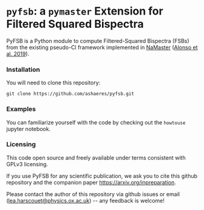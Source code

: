 # `pyfsb`: a `pymaster` Extension for Filtered Squared Bispectra

PyFSB is a Python module to compute Filtered-Squared Bispectra (FSBs) from the existing pseudo-Cl framework implemented in [NaMaster](https://github.com/LSSTDESC/NaMaster.git) ([Alonso et al. 2019](https://arxiv.org/abs/1809.09603)).


### Installation

You will need to clone this repository:

```
git clone https://github.com/ashaeres/pyfsb.git
```

### Examples

You can familiarize yourself with the code by checking out the `howtouse` jupyter notebook.

### Licensing

This code open source and freely available under terms consistent with GPLv3 licensing.

If you use PyFSB for any scientific publication, we ask you to cite this github repository and the companion paper https://arxiv.org/inpreparation. 

Please contact the author of this repository via github issues or email (lea.harscouet@physics.ox.ac.uk) -- any feedback is welcome!
